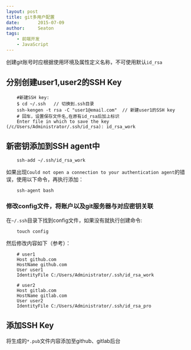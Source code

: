 ```yaml
---
layout: post
title: git多用户配置
date:       2015-07-09
author:     Seaton
tags:
    - 前端开发
    - JavaScript
---
```


创建git账号时应根据使用环境及属性定义名称，不可使用默认`id_rsa`

## 分别创建user1,user2的SSH Key

        #新建SSH key:
        $ cd ~/.ssh   // 切换到.ssh目录
        ssh-kengen -t rsa -C "user1@email.com"  // 新建user1的SSH key
        # 回车，设置保存文件名,在原有id_rsa后加上标识
        Enter file in which to save the key (/c/Users/Administrator/.ssh/id_rsa): id_rsa_work
        
##  新密钥添加到SSH agent中
        
        ssh-add ~/.ssh/id_rsa_work

如果出现`Could not open a connection to your authentication agent`的错误，使用以下命令，再执行添加：

        ssh-agent bash
        
### 修改config文件，将账户以及git服务器与对应密钥关联

在`~/.ssh`目录下找到config文件，如果没有就执行创建命令:

        touch config

然后修改内容如下（参考）：
        
        # user1
        Host github.com
        HostName github.com
        User user1
        IdentityFile C:/Users/Administrator/.ssh/id_rsa_work
        
        # user2
        Host gitlab.com
        HostName gitlab.com
        User user2
        IdentityFile C:/Users/Administrator/.ssh/id_rsa_pro

## 添加SSH Key

将生成的`*.pub`文件内容添加至github、gitlab后台